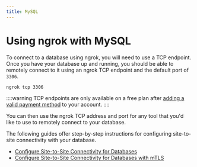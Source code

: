 ```yaml
---
title: MySQL
---
```


# Using ngrok with MySQL

To connect to a database using ngrok, you will need to use a TCP endpoint. Once you have your database up and running, you should be able to remotely connect to it using an ngrok TCP endpoint and the default port of `3306`.

```bash
ngrok tcp 3306
```

::::warning
TCP endpoints are only available on a free plan after [adding a valid payment method](https://dashboard.ngrok.com/settings#id-verification) to your account.
::::

You can then use the ngrok TCP address and port for any tool that you'd like to use to remotely connect to your database.

The following guides offer step-by-step instructions for configuring site-to-site connectivity with your database.

- [Configure Site-to-Site Connectivity for
  Databases](/docs/guides/site-to-site-connectivity/)
- [Configure Site-to-Site Connectivity for Databases with mTLS](/docs/guides/site-to-site-connectivity/)
